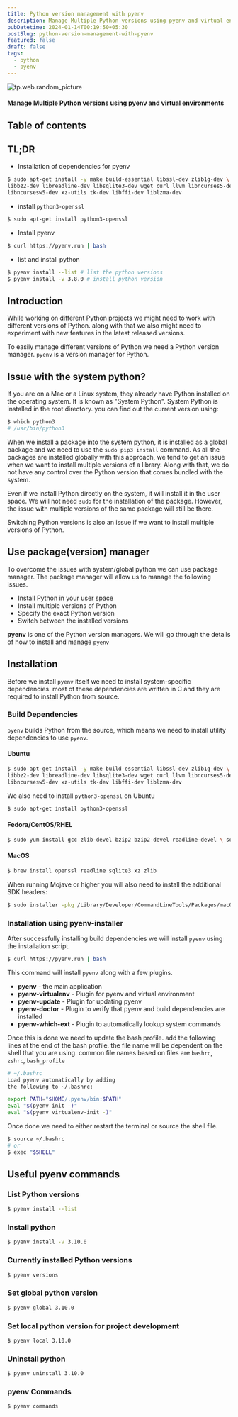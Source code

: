 ```yaml
---
title: Python version management with pyenv
description: Manage Multiple Python versions using pyenv and virtual environments
pubDatetime: 2024-01-14T00:19:50+05:30
postSlug: python-version-management-with-pyenv
featured: false
draft: false
tags:
  - python
  - pyenv
---
```


![tp.web.random_picture](https://images.unsplash.com/photo-1534142499731-a32a99935397?crop=entropy&cs=tinysrgb&fit=crop&fm=jpg&h=300&ixid=MnwxfDB8MXxyYW5kb218MHx8dHJlZSxsYW5kc2NhcGUsd2F0ZXIsbW91bnRhaW58fHx8fHwxNzA1MTcxNzkx&ixlib=rb-4.0.3&q=80&utm_campaign=api-credit&utm_medium=referral&utm_source=unsplash_source&w=900)

#### Manage Multiple Python versions using pyenv and virtual environments

## Table of contents

## TL;DR

- Installation of dependencies for pyenv

```sh
$ sudo apt-get install -y make build-essential libssl-dev zlib1g-dev \
libbz2-dev libreadline-dev libsqlite3-dev wget curl llvm libncurses5-dev \
libncursesw5-dev xz-utils tk-dev libffi-dev liblzma-dev
```

- install `python3-openssl`

```sh
$ sudo apt-get install python3-openssl
```

- Install pyenv

```sh
$ curl https://pyenv.run | bash
```

- list and install python

```sh
$ pyenv install --list # list the python versions
$ pyenv install -v 3.8.0 # install python version
```

## Introduction

While working on different Python projects we might need to work with different versions of Python. along with that we also might need to experiment with new features in the latest released versions.

To easily manage different versions of Python we need a Python version manager. `pyenv` is a version manager for Python.

## Issue with the system python?

If you are on a Mac or a Linux system, they already have Python installed on the operating system. It is known as "System Python". System Python is installed in the root directory. you can find out the current version using:

```sh
$ which python3
# /usr/bin/python3
```

When we install a package into the system python, it is installed as a global package and we need to use the `sudo pip3 install` command. As all the packages are installed globally with this approach, we tend to get an issue when we want to install multiple versions of a library.
Along with that, we do not have any control over the Python version that comes bundled with the system.

Even if we install Python directly on the system, it will install it in the user space. We will not need `sudo` for the installation of the package. However, the issue with multiple versions of the same package will still be there.

Switching Python versions is also an issue if we want to install multiple versions of Python.

## Use package(version) manager

To overcome the issues with system/global python we can use package manager. The package manager will allow us to manage the following issues.

- Install Python in your user space
- Install multiple versions of Python
- Specify the exact Python version
- Switch between the installed versions

**pyenv** is one of the Python version managers. We will go through the details of how to install and manage `pyenv`

## Installation

Before we install `pyenv` itself we need to install system-specific dependencies. most of these dependencies are written in C and they are required to install Python from source.

### Build Dependencies

`pyenv` builds Python from the source, which means we need to install utility dependencies to use `pyenv`.

#### Ubuntu

```sh
$ sudo apt-get install -y make build-essential libssl-dev zlib1g-dev \
libbz2-dev libreadline-dev libsqlite3-dev wget curl llvm libncurses5-dev \
libncursesw5-dev xz-utils tk-dev libffi-dev liblzma-dev
```

We also need to install `python3-openssl` on Ubuntu

```sh
$ sudo apt-get install python3-openssl
```

#### Fedora/CentOS/RHEL

```sh
$ sudo yum install gcc zlib-devel bzip2 bzip2-devel readline-devel \ sqlite sqlite-devel openssl-devel xz xz-devel libffi-devel
```

#### MacOS

```sh
$ brew install openssl readline sqlite3 xz zlib
```

When running Mojave or higher you will also need to install the additional SDK headers:

```sh
$ sudo installer -pkg /Library/Developer/CommandLineTools/Packages/macOS_SDK_headers_for_macOS_10.14.pkg -target /
```

### Installation using pyenv-installer

After successfully installing build dependencies we will install `pyenv` using the installation script.

```sh
$ curl https://pyenv.run | bash
```

This command will install `pyenv` along with a few plugins.

- **pyenv** - the main application
- **pyenv-virtualenv** - Plugin for pyenv and virtual environment
- **pyenv-update** - Plugin for updating pyenv
- **pyenv-doctor** - Plugin to verify that pyenv and build dependencies are installed
- **pyenv-which-ext** - Plugin to automatically lookup system commands

Once this is done we need to update the bash profile. add the following lines at the end of the bash profile. the file name will be dependent on the shell that you are using. common file names based on files are `bashrc`, `zshrc`, `bash_profile`

```sh
# ~/.bashrc
Load pyenv automatically by adding
the following to ~/.bashrc:

export PATH="$HOME/.pyenv/bin:$PATH"
eval "$(pyenv init -)"
eval "$(pyenv virtualenv-init -)"
```

Once done we need to either restart the terminal or source the shell file.

```sh
$ source ~/.bashrc
# or
$ exec "$SHELL"
```

## Useful pyenv commands

### List Python versions

```sh
$ pyenv install --list
```

### Install python

```sh
$ pyenv install -v 3.10.0
```

### Currently installed Python versions

```sh
$ pyenv versions
```

### Set global python version

```sh
$ pyenv global 3.10.0
```

### Set local python version for project development

```sh
$ pyenv local 3.10.0
```

### Uninstall python

```sh
$ pyenv uninstall 3.10.0
```

### pyenv Commands

```sh
$ pyenv commands
```
